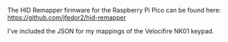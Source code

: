 The HID Remapper firmware for the Raspberry Pi Pico can be found here: https://github.com/jfedor2/hid-remapper

I've included the JSON for my mappings of the Velocifire NK01 keypad.
